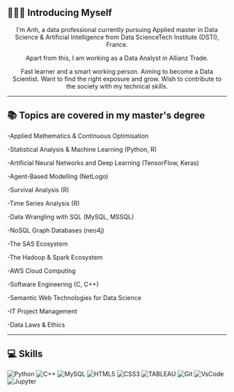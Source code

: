 ## 🙋🏻‍♀️ Introducing Myself

</div>
<p align="center">I'm Anh, a data professional currently pursuing Applied master in Data Science & Artificial Intelligence from Data ScienceTech Institute (DSTI), France.
<p align="center">Apart from this, I am working as a Data Analyst in Allianz Trade. </b>
<p align="center">Fast learner and a smart working person. Aiming to become a Data Scientist. Want to find the right exposure and grow. Wish to contribute to the society with my technical skills.

---
## 📚 Topics are covered in my master's degree

</div>
<p align="left">-Applied Mathematics & Continuous Optimisation
<p align="left">-Statistical Analysis & Machine Learning (Python, R)
<p align="left">-Artificial Neural Networks and Deep Learning (TensorFlow, Keras)
<p align="left">-Agent-Based Modelling (NetLogo)
<p align="left">-Survival Analysis (R)
<p align="left">-Time Series Analysis (R)

<p align="left">-Data Wrangling with SQL (MySQL, MSSQL)
<p align="left">-NoSQL Graph Databases (neo4j)
<p align="left">-The SAS Ecosystem
<p align="left">-The Hadoop & Spark Ecosystem
<p align="left">-AWS Cloud Computing
<p align="left">-Software Engineering (C, C++)
<p align="left">-Semantic Web Technologies for Data Science

<p align="left">-IT Project Management
<p align="left">-Data Laws & Ethics

---
## :computer: Skills
![Python](https://img.shields.io/badge/Python-FFD43B?style=for-the-badge&logo=python&logoColor=darkgreen.png)
![C++](https://img.shields.io/badge/C%2B%2B-00599C?style=for-the-badge&logo=c%2B%2B&logoColor=white)
![MySQL](https://img.shields.io/badge/MySQL-005C84?style=for-the-badge&logo=mysql&logoColor=white)
![HTML5](https://img.shields.io/badge/HTML5-E34F26?style=for-the-badge&logo=html5&logoColor=white)
![CSS3](https://img.shields.io/badge/CSS3-1572B6?style=for-the-badge&logo=css3&logoColor=white)
![TABLEAU](https://img.shields.io/badge/Tableau-E97627?style=for-the-badge&logo=Tableau&logoColor=white)
![Git](https://img.shields.io/badge/Git-F05032?style=for-the-badge&logo=git&logoColor=white)
![VsCode](https://img.shields.io/badge/Visual_Studio_Code-0078D4?style=for-the-badge&logo=visual%20studio%20code&logoColor=white)
![Jupyter](https://img.shields.io/badge/Jupyter-F37626.svg?&style=for-the-badge&logo=Jupyter&logoColor=white)
